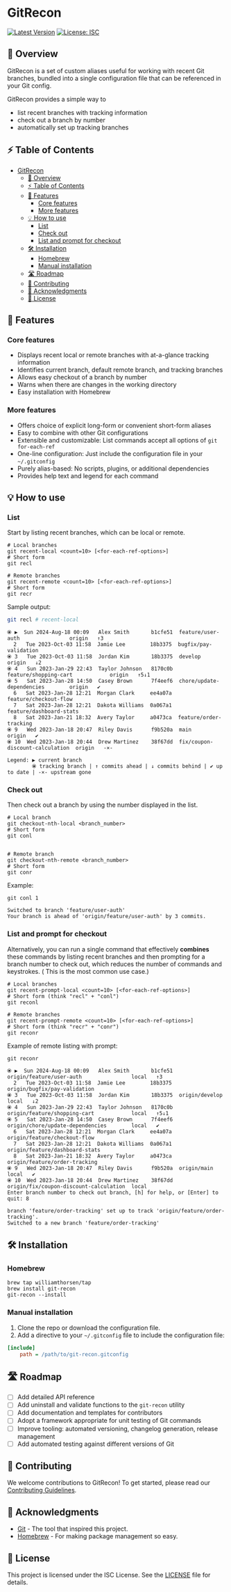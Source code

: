 # GitRecon

[![Latest Version](https://img.shields.io/badge/version-0.8.3-blue.svg)](https://github.com/williamthorsen/git-recon/releases)
[![License: ISC](https://img.shields.io/badge/License-ISC-yellow.svg)](https://opensource.org/licenses/ISC)

## 📖 Overview

GitRecon is a set of custom aliases useful for working with recent Git branches,
bundled into a single configuration file that can be referenced in your Git config.

GitRecon provides a simple way to

- list recent branches with tracking information
- check out a branch by number
- automatically set up tracking branches

## ⚡ Table of Contents

<!-- TOC -->
* [GitRecon](#gitrecon)
  * [📖 Overview](#-overview)
  * [⚡ Table of Contents](#-table-of-contents)
  * [🎯 Features](#-features)
    * [Core features](#core-features)
    * [More features](#more-features)
  * [💡 How to use](#-how-to-use)
    * [List](#list)
    * [Check out](#check-out)
    * [List and prompt for checkout](#list-and-prompt-for-checkout)
  * [🛠️ Installation](#-installation)
    * [Homebrew](#homebrew)
    * [Manual installation](#manual-installation)
  * [🛣️ Roadmap](#-roadmap)
  * [🤝 Contributing](#-contributing)
  * [🙏 Acknowledgments](#-acknowledgments)
  * [📝 License](#-license)
<!-- TOC -->

## 🎯 Features

### Core features

- Displays recent local or remote branches with at-a-glance tracking information
- Identifies current branch, default remote branch, and tracking branches
- Allows easy checkout of a branch by number
- Warns when there are changes in the working directory
- Easy installation with Homebrew

### More features

- Offers choice of explicit long-form or convenient short-form aliases
- Easy to combine with other Git configurations
- Extensible and customizable: List commands accept all options of `git for-each-ref`
- One-line configuration: Just include the configuration file in your `~/.gitconfig`
- Purely alias-based: No scripts, plugins, or additional dependencies
- Provides help text and legend for each command

## 💡 How to use

### List

Start by listing recent branches, which can be local or remote.

```shell
# Local branches
git recent-local <count=10> [<for-each-ref-options>]
# Short form
git recl

# Remote branches
git recent-remote <count=10> [<for-each-ref-options>]
# Short form
git recr
```

Sample output:

```bash
git recl # recent-local
```

```
⦿ ▶︎  Sun 2024-Aug-18 00:09   Alex Smith       b1cfe51  feature/user-auth                origin   ↑3
  2   Tue 2023-Oct-03 11:58  Jamie Lee        18b3375  bugfix/pay-validation            
⦿ 3   Tue 2023-Oct-03 11:58  Jordan Kim       18b3375  develop                          origin   ↓2
⦿ 4   Sun 2023-Jan-29 22:43  Taylor Johnson   8170c0b  feature/shopping-cart            origin   ↑5↓1
⦿ 5   Sat 2023-Jan-28 14:50  Casey Brown      7f4eef6  chore/update-dependencies        origin   ✔
  6   Sat 2023-Jan-28 12:21  Morgan Clark     ee4a07a  feature/checkout-flow
  7   Sat 2023-Jan-28 12:21  Dakota Williams  0a067a1  feature/dashboard-stats
  8   Sat 2023-Jan-21 18:32  Avery Taylor     a0473ca  feature/order-tracking
⦿ 9   Wed 2023-Jan-18 20:47  Riley Davis      f9b520a  main                             origin   ✔
⦿ 10  Wed 2023-Jan-18 20:44  Drew Martinez    38f67dd  fix/coupon-discount-calculation  origin   -×-

Legend: ▶︎ current branch
        ⦿ tracking branch | ↑ commits ahead | ↓ commits behind | ✔ up to date | -×- upstream gone
```

### Check out

Then check out a branch by using the number displayed in the list.

```shell
# Local branch
git checkout-nth-local <branch_number>
# Short form
git conl

  
# Remote branch
git checkout-nth-remote <branch_number>
# Short form
git conr
```

Example:

```shell
git conl 1
```

```
Switched to branch 'feature/user-auth'
Your branch is ahead of 'origin/feature/user-auth' by 3 commits.
```

### List and prompt for checkout

Alternatively, you can run a single command that effectively **combines** these commands by listing recent branches and then prompting for a branch number to check out,
which reduces the number of commands and keystrokes. ( This is the most common use case.)

```shell
# Local branches
git recent-prompt-local <count=10> [<for-each-ref-options>]
# Short form (think "recl" + "conl")
git reconl

# Remote branches
git recent-prompt-remote <count=10> [<for-each-ref-options>]
# Short form (think "recr" + "conr")
git reconr
```

Example of remote listing with prompt:

```shell
git reconr
```

```
⦿ ▶︎  Sun 2024-Aug-18 00:09   Alex Smith       b1cfe51  origin/feature/user-auth                local   ↑3
  2   Tue 2023-Oct-03 11:58  Jamie Lee        18b3375  origin/bugfix/pay-validation
⦿ 3   Tue 2023-Oct-03 11:58  Jordan Kim       18b3375  origin/develop                          local   ↓2
⦿ 4   Sun 2023-Jan-29 22:43  Taylor Johnson   8170c0b  origin/feature/shopping-cart            local   ↑5↓1
⦿ 5   Sat 2023-Jan-28 14:50  Casey Brown      7f4eef6  origin/chore/update-dependencies        local   ✔
  6   Sat 2023-Jan-28 12:21  Morgan Clark     ee4a07a  origin/feature/checkout-flow
  7   Sat 2023-Jan-28 12:21  Dakota Williams  0a067a1  origin/feature/dashboard-stats
  8   Sat 2023-Jan-21 18:32  Avery Taylor     a0473ca  origin/feature/order-tracking
⦿ 9   Wed 2023-Jan-18 20:47  Riley Davis      f9b520a  origin/main                             local   ✔
⦿ 10  Wed 2023-Jan-18 20:44  Drew Martinez    38f67dd  origin/fix/coupon-discount-calculation  local
Enter branch number to check out branch, [h] for help, or [Enter] to quit: 8
```

```
branch 'feature/order-tracking' set up to track 'origin/feature/order-tracking'.
Switched to a new branch 'feature/order-tracking'
```

## 🛠️ Installation

### Homebrew

```shell
brew tap williamthorsen/tap
brew install git-recon
git-recon --install
```

### Manual installation

1. Clone the repo or download the configuration file.
2. Add a directive to your `~/.gitconfig` file to include the configuration file:

```ini
[include]
    path = /path/to/git-recon.gitconfig
```

## 🛣️ Roadmap

- [ ] Add detailed API reference
- [ ] Add uninstall and validate functions to the `git-recon` utility
- [ ] Add documentation and templates for contributors
- [ ] Adopt a framework appropriate for unit testing of Git commands
- [ ] Improve tooling: automated versioning, changelog generation, release management
- [ ] Add automated testing against different versions of Git

## 🤝 Contributing

We welcome contributions to GitRecon! To get started, please read our [Contributing Guidelines](CONTRIBUTING.md).

## 🙏 Acknowledgments

- [Git](https://git-scm.com/) - The tool that inspired this project.
- [Homebrew](https://brew.sh/) - For making package management so easy.

## 📝 License

This project is licensed under the ISC License. See the [LICENSE](LICENSE) file for details.

